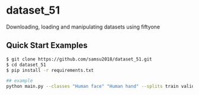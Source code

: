 # dataset_51
Downloading, loading and manipulating datasets using fiftyone

## Quick Start Examples

```bash
$ git clone https://github.com/samsu2018/dataset_51.git
$ cd dataset_51
$ pip install -r requirements.txt

## example
python main.py --classes "Human face" "Human hand" --splits train validation --max-samples 1000 100
